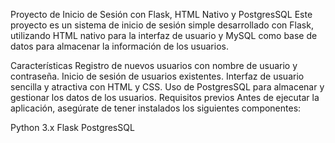 Proyecto de Inicio de Sesión con Flask, HTML Nativo y PostgresSQL
Este proyecto es un sistema de inicio de sesión simple desarrollado con Flask, utilizando HTML nativo para la interfaz de usuario y MySQL como base de datos para almacenar la información de los usuarios.

Características
Registro de nuevos usuarios con nombre de usuario y contraseña.
Inicio de sesión de usuarios existentes.
Interfaz de usuario sencilla y atractiva con HTML y CSS.
Uso de PostgresSQL para almacenar y gestionar los datos de los usuarios.
Requisitos previos
Antes de ejecutar la aplicación, asegúrate de tener instalados los siguientes componentes:

Python 3.x
Flask
PostgresSQL
